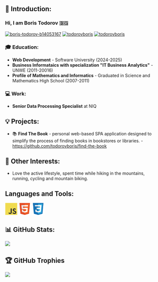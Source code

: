 ## 👋 Introduction:

### Hi, I am Boris Todorov 🇧🇬
<a href="https://linkedin.com/in/boris-todorov-b14053167" target="blank"><img align="center" src="https://raw.githubusercontent.com/rahuldkjain/github-profile-readme-generator/master/src/images/icons/Social/linked-in-alt.svg" alt="boris-todorov-b14053167" height="20" width="30" /></a>
<a href="https://fb.com/todorovboris" target="blank"><img align="center" src="https://raw.githubusercontent.com/rahuldkjain/github-profile-readme-generator/master/src/images/icons/Social/facebook.svg" alt="todorovboris" height="20" width="30" /></a>
<a href="https://instagram.com/todorovboris" target="blank"><img align="center" src="https://raw.githubusercontent.com/rahuldkjain/github-profile-readme-generator/master/src/images/icons/Social/instagram.svg" alt="todorovboris" height="20" width="30" /></a>

### 🎓 Education:
- **Web Development** - Software University (2024-2025)
- **Business Informataics with specialization "IT Business Analytics"** - UNWE (2011-20016)
- **Profile of Mathematics and Informatics** - Graduated in Science and Mathematics High School (2007-2011)

### 💻 Work:
- **Senior Data Processing Specialist** at NIQ 



## 💡 Projects:
- 📚 **Find The Book** - personal web-based SPA application designed to simplify the process of finding books in bookstores or libraries. - https://github.com/todorovboris/find-the-book



## 🔭 Other Interests:
- Love the active lifestyle, spent time while hiking in the mountains, running, cycling and mountain biking.



## Languages and Tools:
<a href="https://www.w3.org/html/" target="_blank" rel="noreferrer"> <img src="https://github.com/devicons/devicon/blob/master/icons/javascript/javascript-original.svg" alt="javascript" width="40" height="40"/></a>
<a href="https://www.w3.org/html/" target="_blank" rel="noreferrer"> <img src="https://github.com/devicons/devicon/blob/master/icons/html5/html5-original.svg" alt="html5" width="40" height="40"/></a>
<a href="https://www.w3schools.com/css/" target="_blank" rel="noreferrer"> <img src="https://github.com/devicons/devicon/blob/master/icons/css3/css3-original.svg" alt="css3" width="40" height="40"/> </a>
<!-- <a href="https://www.java.com" target="_blank" rel="noreferrer"> <img src="https://github.com/devicons/devicon/blob/master/icons/java/java-original.svg" alt="java" width="40" height="40"/></a> -->



## 📊 GitHub Stats:
![](https://github-readme-stats.vercel.app/api/top-langs/?username=todorovboris&theme=dark&hide_border=false&include_all_commits=false&count_private=false&layout=compact)



## 🏆 GitHub Trophies
![](https://github-profile-trophy.vercel.app/?username=todorovboris&theme=dark&no-frame=false&no-bg=false&margin-w=4)
